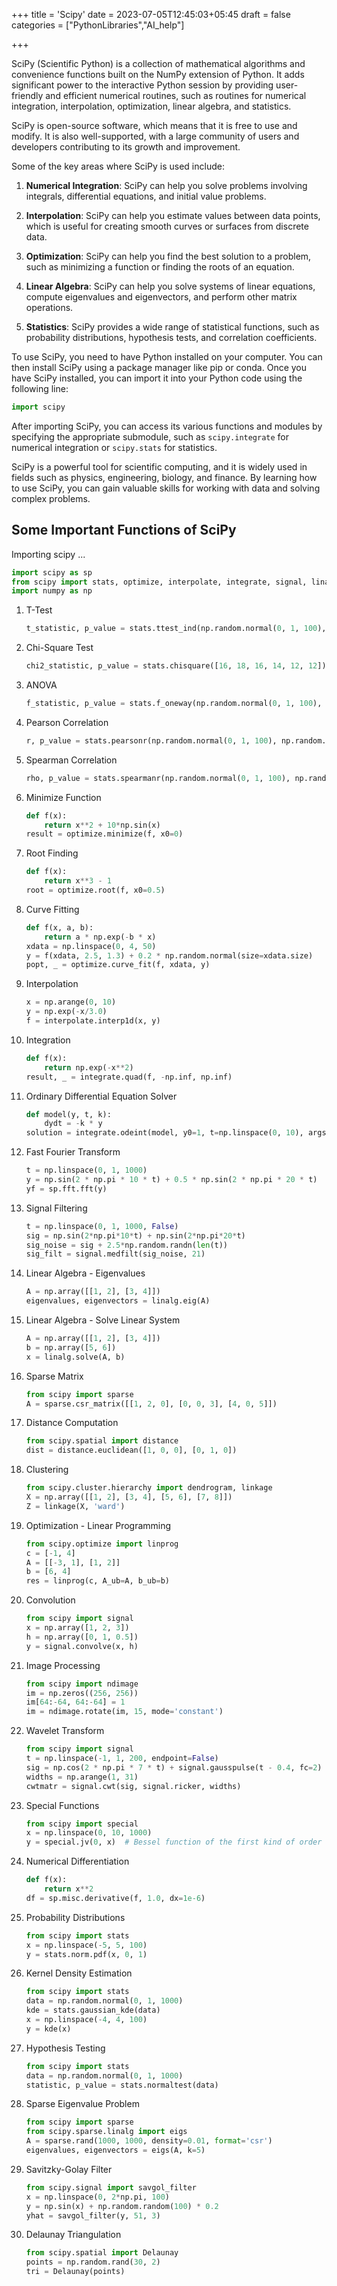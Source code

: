 +++
title = 'Scipy'
date = 2023-07-05T12:45:03+05:45
draft = false
categories = ["PythonLibraries","AI_help"]

+++


SciPy (Scientific Python) is a collection of mathematical algorithms and convenience functions built on the NumPy extension of Python. It adds significant power to the interactive Python session by providing user-friendly and efficient numerical routines, such as routines for numerical integration, interpolation, optimization, linear algebra, and statistics.

SciPy is open-source software, which means that it is free to use and modify. It is also well-supported, with a large community of users and developers contributing to its growth and improvement.

Some of the key areas where SciPy is used include:

1. **Numerical Integration**: SciPy can help you solve problems involving integrals, differential equations, and initial value problems.

2. **Interpolation**: SciPy can help you estimate values between data points, which is useful for creating smooth curves or surfaces from discrete data.

3. **Optimization**: SciPy can help you find the best solution to a problem, such as minimizing a function or finding the roots of an equation.

4. **Linear Algebra**: SciPy can help you solve systems of linear equations, compute eigenvalues and eigenvectors, and perform other matrix operations.

5. **Statistics**: SciPy provides a wide range of statistical functions, such as probability distributions, hypothesis tests, and correlation coefficients.

To use SciPy, you need to have Python installed on your computer. You can then install SciPy using a package manager like pip or conda. Once you have SciPy installed, you can import it into your Python code using the following line:

```python
import scipy
```

After importing SciPy, you can access its various functions and modules by specifying the appropriate submodule, such as `scipy.integrate` for numerical integration or `scipy.stats` for statistics.

SciPy is a powerful tool for scientific computing, and it is widely used in fields such as physics, engineering, biology, and finance. By learning how to use SciPy, you can gain valuable skills for working with data and solving complex problems.

## Some Important Functions of SciPy

Importing scipy ...

```python
import scipy as sp
from scipy import stats, optimize, interpolate, integrate, signal, linalg
import numpy as np
```

1. T-Test
   ```python
   t_statistic, p_value = stats.ttest_ind(np.random.normal(0, 1, 100), np.random.normal(0, 1, 100))
   ```

2. Chi-Square Test
   ```python
   chi2_statistic, p_value = stats.chisquare([16, 18, 16, 14, 12, 12])
   ```

3. ANOVA
   ```python
   f_statistic, p_value = stats.f_oneway(np.random.normal(0, 1, 100), np.random.normal(0, 1, 100), np.random.normal(0, 1, 100))
   ```

4. Pearson Correlation
   ```python
   r, p_value = stats.pearsonr(np.random.normal(0, 1, 100), np.random.normal(0, 1, 100))
   ```

5. Spearman Correlation
   ```python
   rho, p_value = stats.spearmanr(np.random.normal(0, 1, 100), np.random.normal(0, 1, 100))
   ```

6. Minimize Function
   ```python
   def f(x):
       return x**2 + 10*np.sin(x)
   result = optimize.minimize(f, x0=0)
   ```

7. Root Finding
   ```python
   def f(x):
       return x**3 - 1
   root = optimize.root(f, x0=0.5)
   ```

8. Curve Fitting
   ```python
   def f(x, a, b):
       return a * np.exp(-b * x)
   xdata = np.linspace(0, 4, 50)
   y = f(xdata, 2.5, 1.3) + 0.2 * np.random.normal(size=xdata.size)
   popt, _ = optimize.curve_fit(f, xdata, y)
   ```

9. Interpolation
   ```python
   x = np.arange(0, 10)
   y = np.exp(-x/3.0)
   f = interpolate.interp1d(x, y)
   ```

10. Integration
    ```python
    def f(x):
        return np.exp(-x**2)
    result, _ = integrate.quad(f, -np.inf, np.inf)
    ```

11. Ordinary Differential Equation Solver
    ```python
    def model(y, t, k):
        dydt = -k * y
    solution = integrate.odeint(model, y0=1, t=np.linspace(0, 10), args=(0.2,))
    ```

12. Fast Fourier Transform
    ```python
    t = np.linspace(0, 1, 1000)
    y = np.sin(2 * np.pi * 10 * t) + 0.5 * np.sin(2 * np.pi * 20 * t)
    yf = sp.fft.fft(y)
    ```

13. Signal Filtering
    ```python
    t = np.linspace(0, 1, 1000, False)
    sig = np.sin(2*np.pi*10*t) + np.sin(2*np.pi*20*t)
    sig_noise = sig + 2.5*np.random.randn(len(t))
    sig_filt = signal.medfilt(sig_noise, 21)
    ```

14. Linear Algebra - Eigenvalues
    ```python
    A = np.array([[1, 2], [3, 4]])
    eigenvalues, eigenvectors = linalg.eig(A)
    ```

15. Linear Algebra - Solve Linear System
    ```python
    A = np.array([[1, 2], [3, 4]])
    b = np.array([5, 6])
    x = linalg.solve(A, b)
    ```

16. Sparse Matrix
    ```python
    from scipy import sparse
    A = sparse.csr_matrix([[1, 2, 0], [0, 0, 3], [4, 0, 5]])
    ```

17. Distance Computation
    ```python
    from scipy.spatial import distance
    dist = distance.euclidean([1, 0, 0], [0, 1, 0])
    ```

18. Clustering
    ```python
    from scipy.cluster.hierarchy import dendrogram, linkage
    X = np.array([[1, 2], [3, 4], [5, 6], [7, 8]])
    Z = linkage(X, 'ward')
    ```

19. Optimization - Linear Programming
    ```python
    from scipy.optimize import linprog
    c = [-1, 4]
    A = [[-3, 1], [1, 2]]
    b = [6, 4]
    res = linprog(c, A_ub=A, b_ub=b)
    ```

20. Convolution
    ```python
    from scipy import signal
    x = np.array([1, 2, 3])
    h = np.array([0, 1, 0.5])
    y = signal.convolve(x, h)
    ```

21. Image Processing
    ```python
    from scipy import ndimage
    im = np.zeros((256, 256))
    im[64:-64, 64:-64] = 1
    im = ndimage.rotate(im, 15, mode='constant')
    ```

22. Wavelet Transform
    ```python
    from scipy import signal
    t = np.linspace(-1, 1, 200, endpoint=False)
    sig = np.cos(2 * np.pi * 7 * t) + signal.gausspulse(t - 0.4, fc=2)
    widths = np.arange(1, 31)
    cwtmatr = signal.cwt(sig, signal.ricker, widths)
    ```

23. Special Functions
    ```python
    from scipy import special
    x = np.linspace(0, 10, 1000)
    y = special.jv(0, x)  # Bessel function of the first kind of order 0
    ```

24. Numerical Differentiation
    ```python
    def f(x):
        return x**2
    df = sp.misc.derivative(f, 1.0, dx=1e-6)
    ```

25. Probability Distributions
    ```python
    from scipy import stats
    x = np.linspace(-5, 5, 100)
    y = stats.norm.pdf(x, 0, 1)
    ```

26. Kernel Density Estimation
    ```python
    from scipy import stats
    data = np.random.normal(0, 1, 1000)
    kde = stats.gaussian_kde(data)
    x = np.linspace(-4, 4, 100)
    y = kde(x)
    ```

27. Hypothesis Testing
    ```python
    from scipy import stats
    data = np.random.normal(0, 1, 1000)
    statistic, p_value = stats.normaltest(data)
    ```

28. Sparse Eigenvalue Problem
    ```python
    from scipy import sparse
    from scipy.sparse.linalg import eigs
    A = sparse.rand(1000, 1000, density=0.01, format='csr')
    eigenvalues, eigenvectors = eigs(A, k=5)
    ```

29. Savitzky-Golay Filter
    ```python
    from scipy.signal import savgol_filter
    x = np.linspace(0, 2*np.pi, 100)
    y = np.sin(x) + np.random.random(100) * 0.2
    yhat = savgol_filter(y, 51, 3)
    ```

30. Delaunay Triangulation
    ```python
    from scipy.spatial import Delaunay
    points = np.random.rand(30, 2)
    tri = Delaunay(points)
    ```

